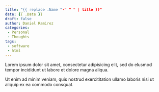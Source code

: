 ```yaml
---
title: "{{ replace .Name "-" " " | title }}"
date: {{ .Date }}
draft: false
author: Daniel Ramirez
categories:
 - Personal
 - Thoughts
tags:
 - software
 - html
---
```


Lorem ipsum dolor sit amet, consectetur adipisicing elit, sed do elusmod tempor incididunt ut labore et dolore magna aliqua.

<!--more-->

Ut enim ad minim veniam, quis nostrud exercititation ullamo laboris nisi ut aliquip ex ea commodo consquat.
